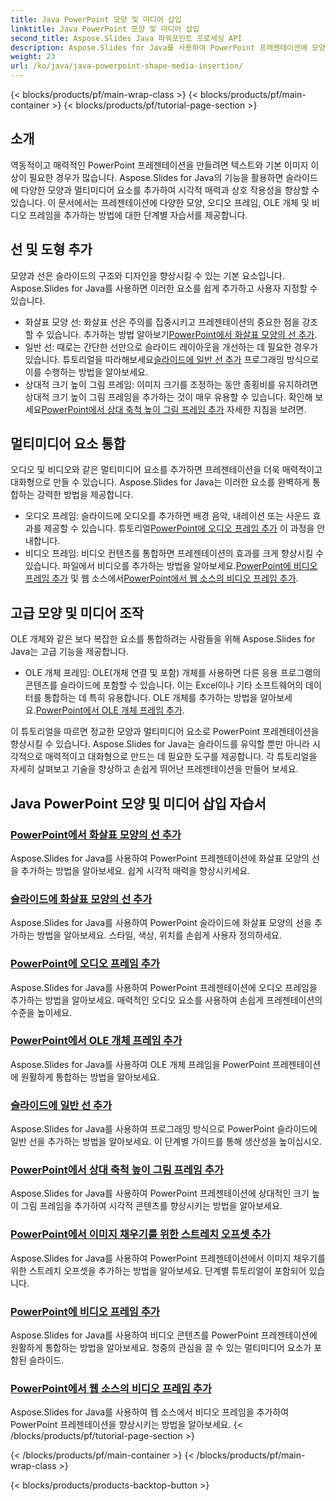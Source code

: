 ```yaml
---
title: Java PowerPoint 모양 및 미디어 삽입
linktitle: Java PowerPoint 모양 및 미디어 삽입
second_title: Aspose.Slides Java 파워포인트 프로세싱 API
description: Aspose.Slides for Java를 사용하여 PowerPoint 프레젠테이션에 모양과 미디어를 삽입하는 방법을 알아보세요. 튜토리얼에는 라인, 오디오, OLE 개체 및 비디오 추가가 포함됩니다.
weight: 23
url: /ko/java/java-powerpoint-shape-media-insertion/
---
```


{< blocks/products/pf/main-wrap-class >}
{< blocks/products/pf/main-container >}
{< blocks/products/pf/tutorial-page-section >}


## 소개

역동적이고 매력적인 PowerPoint 프레젠테이션을 만들려면 텍스트와 기본 이미지 이상이 필요한 경우가 많습니다. Aspose.Slides for Java의 기능을 활용하면 슬라이드에 다양한 모양과 멀티미디어 요소를 추가하여 시각적 매력과 상호 작용성을 향상할 수 있습니다. 이 문서에서는 프레젠테이션에 다양한 모양, 오디오 프레임, OLE 개체 및 비디오 프레임을 추가하는 방법에 대한 단계별 자습서를 제공합니다.

## 선 및 도형 추가

모양과 선은 슬라이드의 구조와 디자인을 향상시킬 수 있는 기본 요소입니다. Aspose.Slides for Java를 사용하면 이러한 요소를 쉽게 추가하고 사용자 지정할 수 있습니다.

-  화살표 모양 선: 화살표 선은 주의를 집중시키고 프레젠테이션의 중요한 점을 강조할 수 있습니다. 추가하는 방법 알아보기[PowerPoint에서 화살표 모양의 선 추가](./add-arrow-shaped-line-powerpoint/).
- 일반 선: 때로는 간단한 선만으로 슬라이드 레이아웃을 개선하는 데 필요한 경우가 있습니다. 튜토리얼을 따라해보세요[슬라이드에 일반 선 추가](./add-plain-line-slide/) 프로그래밍 방식으로 이를 수행하는 방법을 알아보세요.
-  상대적 크기 높이 그림 프레임: 이미지 크기를 조정하는 동안 종횡비를 유지하려면 상대적 크기 높이 그림 프레임을 추가하는 것이 매우 유용할 수 있습니다. 확인해 보세요[PowerPoint에서 상대 축척 높이 그림 프레임 추가](./add-relative-scale-height-picture-frame-powerpoint/) 자세한 지침을 보려면.

## 멀티미디어 요소 통합

오디오 및 비디오와 같은 멀티미디어 요소를 추가하면 프레젠테이션을 더욱 매력적이고 대화형으로 만들 수 있습니다. Aspose.Slides for Java는 이러한 요소를 완벽하게 통합하는 강력한 방법을 제공합니다.

-  오디오 프레임: 슬라이드에 오디오를 추가하면 배경 음악, 내레이션 또는 사운드 효과를 제공할 수 있습니다. 튜토리얼[PowerPoint에 오디오 프레임 추가](./add-audio-frame-powerpoint/) 이 과정을 안내합니다.
- 비디오 프레임: 비디오 컨텐츠를 통합하면 프레젠테이션의 효과를 크게 향상시킬 수 있습니다. 파일에서 비디오를 추가하는 방법을 알아보세요.[PowerPoint에 비디오 프레임 추가](./add-video-frame-powerpoint/) 및 웹 소스에서[PowerPoint에서 웹 소스의 비디오 프레임 추가](./add-video-frame-web-source-powerpoint/).

## 고급 모양 및 미디어 조작

OLE 개체와 같은 보다 복잡한 요소를 통합하려는 사람들을 위해 Aspose.Slides for Java는 고급 기능을 제공합니다.

-  OLE 개체 프레임: OLE(개체 연결 및 포함) 개체를 사용하면 다른 응용 프로그램의 콘텐츠를 슬라이드에 포함할 수 있습니다. 이는 Excel이나 기타 소프트웨어의 데이터를 통합하는 데 특히 유용합니다. OLE 개체를 추가하는 방법을 알아보세요.[PowerPoint에서 OLE 개체 프레임 추가](./add-ole-object-frame-powerpoint/).

이 튜토리얼을 따르면 정교한 모양과 멀티미디어 요소로 PowerPoint 프레젠테이션을 향상시킬 수 있습니다. Aspose.Slides for Java는 슬라이드를 유익할 뿐만 아니라 시각적으로 매력적이고 대화형으로 만드는 데 필요한 도구를 제공합니다. 각 튜토리얼을 자세히 살펴보고 기술을 향상하고 손쉽게 뛰어난 프레젠테이션을 만들어 보세요.
## Java PowerPoint 모양 및 미디어 삽입 자습서
### [PowerPoint에서 화살표 모양의 선 추가](./add-arrow-shaped-line-powerpoint/)
Aspose.Slides for Java를 사용하여 PowerPoint 프레젠테이션에 화살표 모양의 선을 추가하는 방법을 알아보세요. 쉽게 시각적 매력을 향상시키세요.
### [슬라이드에 화살표 모양의 선 추가](./add-arrow-shaped-line-slide/)
Aspose.Slides for Java를 사용하여 PowerPoint 슬라이드에 화살표 모양의 선을 추가하는 방법을 알아보세요. 스타일, 색상, 위치를 손쉽게 사용자 정의하세요.
### [PowerPoint에 오디오 프레임 추가](./add-audio-frame-powerpoint/)
Aspose.Slides for Java를 사용하여 PowerPoint 프레젠테이션에 오디오 프레임을 추가하는 방법을 알아보세요. 매력적인 오디오 요소를 사용하여 손쉽게 프레젠테이션의 수준을 높이세요.
### [PowerPoint에서 OLE 개체 프레임 추가](./add-ole-object-frame-powerpoint/)
Aspose.Slides for Java를 사용하여 OLE 개체 프레임을 PowerPoint 프레젠테이션에 원활하게 통합하는 방법을 알아보세요.
### [슬라이드에 일반 선 추가](./add-plain-line-slide/)
Aspose.Slides for Java를 사용하여 프로그래밍 방식으로 PowerPoint 슬라이드에 일반 선을 추가하는 방법을 알아보세요. 이 단계별 가이드를 통해 생산성을 높이십시오.
### [PowerPoint에서 상대 축척 높이 그림 프레임 추가](./add-relative-scale-height-picture-frame-powerpoint/)
Aspose.Slides for Java를 사용하여 PowerPoint 프레젠테이션에 상대적인 크기 높이 그림 프레임을 추가하여 시각적 콘텐츠를 향상시키는 방법을 알아보세요.
### [PowerPoint에서 이미지 채우기를 위한 스트레치 오프셋 추가](./add-stretch-offset-image-fill-powerpoint/)
Aspose.Slides for Java를 사용하여 PowerPoint 프레젠테이션에서 이미지 채우기를 위한 스트레치 오프셋을 추가하는 방법을 알아보세요. 단계별 튜토리얼이 포함되어 있습니다.
### [PowerPoint에 비디오 프레임 추가](./add-video-frame-powerpoint/)
Aspose.Slides for Java를 사용하여 비디오 콘텐츠를 PowerPoint 프레젠테이션에 원활하게 통합하는 방법을 알아보세요. 청중의 관심을 끌 수 있는 멀티미디어 요소가 포함된 슬라이드.
### [PowerPoint에서 웹 소스의 비디오 프레임 추가](./add-video-frame-web-source-powerpoint/)
Aspose.Slides for Java를 사용하여 웹 소스에서 비디오 프레임을 추가하여 PowerPoint 프레젠테이션을 향상시키는 방법을 알아보세요.
{< /blocks/products/pf/tutorial-page-section >}

{< /blocks/products/pf/main-container >}
{< /blocks/products/pf/main-wrap-class >}

{< blocks/products/products-backtop-button >}
